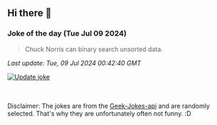 ## Hi there 👋

### Joke of the day (Tue Jul 09 2024)
<!-- joke -->
>Chuck Norris can binary search unsorted data.
<!-- /joke -->

*Last update: Tue, 09 Jul 2024 00:42:40 GMT*

[![Update joke](https://github.com/nclskfm/nclskfm/actions/workflows/joke.yml/badge.svg)](https://github.com/nclskfm/nclskfm/actions/workflows/joke.yml)

<br><br>
Disclaimer: The jokes are from the [Geek-Jokes-api](https://github.com/sameerkumar18/geek-joke-api) and are randomly selected. That's why they are unfortunately often not funny. :D
